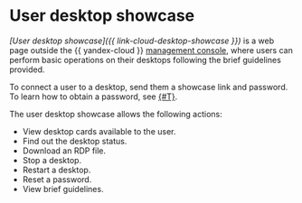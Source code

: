 # User desktop showcase

_[User desktop showcase]({{ link-cloud-desktop-showcase }})_ is a web page outside the {{ yandex-cloud }} [management console](../../console/), where users can perform basic operations on their desktops following the brief guidelines provided.

To connect a user to a desktop, send them a showcase link and password. To learn how to obtain a password, see [{#T}](../operations/desktops/password-reset.md).

The user desktop showcase allows the following actions:
* View desktop cards available to the user.
* Find out the desktop status.
* Download an RDP file.
* Stop a desktop.
* Restart a desktop.
* Reset a password.
* View brief guidelines.
